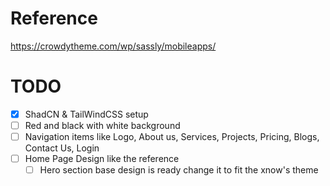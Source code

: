 # Reference
https://crowdytheme.com/wp/sassly/mobileapps/

# TODO
- [x] ShadCN & TailWindCSS setup
- [ ] Red and black with white background
- [ ] Navigation items like 
    Logo, About us, Services, Projects, Pricing, Blogs, Contact Us, Login
- [ ] Home Page Design like the reference
    - [ ] Hero section base design is ready change it to fit the xnow's theme
